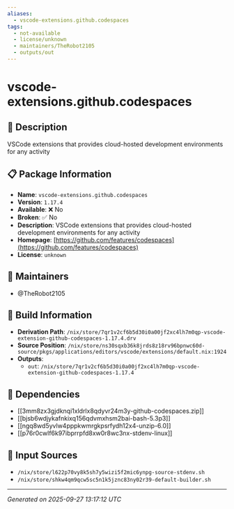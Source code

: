 ```yaml
---
aliases:
  - vscode-extensions.github.codespaces
tags:
  - not-available
  - license/unknown
  - maintainers/TheRobot2105
  - outputs/out
---
```


# vscode-extensions.github.codespaces

## 📝 Description

VSCode extensions that provides cloud-hosted development environments for any activity

## 📋 Package Information

- **Name**: `vscode-extensions.github.codespaces`
- **Version**: `1.17.4`
- **Available**: ❌ No
- **Broken**: ✅ No
- **Description**: VSCode extensions that provides cloud-hosted development environments for any activity
- **Homepage**: [https://github.com/features/codespaces](https://github.com/features/codespaces)
- **License**: `unknown`
## 👥 Maintainers

- @TheRobot2105


## 🔧 Build Information

- **Derivation Path**: `/nix/store/7qr1v2cf6b5d30i0a00jf2xc4lh7m0qp-vscode-extension-github-codespaces-1.17.4.drv`
- **Source Position**: `/nix/store/ns30sqxb36k8jrds8z18rv96bpnwc60d-source/pkgs/applications/editors/vscode/extensions/default.nix:1924`
- **Outputs**:
  - `out`:  `/nix/store/7qr1v2cf6b5d30i0a00jf2xc4lh7m0qp-vscode-extension-github-codespaces-1.17.4`

## 🔗 Dependencies

- [[3mm8zx3gjdknqi1xldrlx8qdyvr24m3y-github-codespaces.zip]]
- [[bjsb6wdjykafnkixq156qdvmxhsm2bai-bash-5.3p3]]
- [[ngq8wd5yvlw4pppkwmrgkpsrfydh12x4-unzip-6.0]]
- [[p76r0cwlf6k97ibprrpfd8xw0r8wc3nx-stdenv-linux]]

## 📁 Input Sources

- `/nix/store/l622p70vy8k5sh7y5wizi5f2mic6ynpg-source-stdenv.sh`
- `/nix/store/shkw4qm9qcw5sc5n1k5jznc83ny02r39-default-builder.sh`

---
*Generated on 2025-09-27 13:17:12 UTC*
